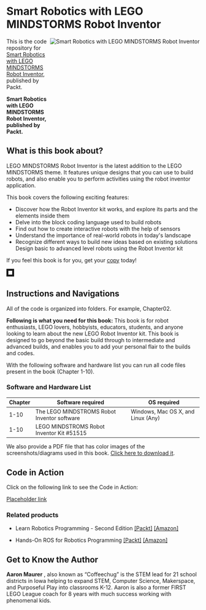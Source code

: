 # Smart Robotics with LEGO MINDSTORMS Robot Inventor

<a href="https://www.packtpub.com/in/iot-hardware/smart-robotics-with-lego-mindstorms-robot-inventor?utm_source=github&utm_medium=repository&utm_campaign=9781800568402"><img src="https://static.packt-cdn.com/products/9781800568402/cover/smaller" alt="Smart Robotics with LEGO MINDSTORMS Robot Inventor" height="256px" align="right"></a>

This is the code repository for [Smart Robotics with LEGO MINDSTORMS Robot Inventor](https://www.packtpub.com/in/iot-hardware/smart-robotics-with-lego-mindstorms-robot-inventor?utm_source=github&utm_medium=repository&utm_campaign=9781800568402), published by Packt.

**Smart Robotics with LEGO MINDSTORMS Robot Inventor, published by Packt.**

## What is this book about?
LEGO MINDSTORMS Robot Inventor is the latest addition to the LEGO MINDSTORMS theme. It features unique designs that you can use to build robots, and also enable you to perform activities using the robot inventor application. 

This book covers the following exciting features:
* Discover how the Robot Inventor kit works, and explore its parts and the elements inside them
* Delve into the block coding language used to build robots
* Find out how to create interactive robots with the help of sensors
* Understand the importance of real-world robots in today's landscape
* Recognize different ways to build new ideas based on existing solutions
Design basic to advanced level robots using the Robot Inventor kit

If you feel this book is for you, get your [copy](https://www.amazon.com/dp/1800568401) today!

<a href="https://www.packtpub.com/?utm_source=github&utm_medium=banner&utm_campaign=GitHubBanner"><img src="https://raw.githubusercontent.com/PacktPublishing/GitHub/master/GitHub.png" 
alt="https://www.packtpub.com/" border="5" /></a>

## Instructions and Navigations
All of the code is organized into folders. For example, Chapter02.


**Following is what you need for this book:**
This book is for robot enthusiasts, LEGO lovers, hobbyists, educators, students, and anyone looking to learn about the new LEGO Robot Inventor kit. This book is designed to go beyond the basic build through to intermediate and advanced builds, and enables you to add your personal flair to the builds and codes.

With the following software and hardware list you can run all code files present in the book (Chapter 1-10).
### Software and Hardware List
| Chapter | Software required | OS required |
| -------- | ------------------------------------ | ----------------------------------- |
| 1-10 | The LEGO MINDSTROMS Robot Inventor software | Windows, Mac OS X, and Linux (Any) |
| 1-10 | LEGO MINDSTROMS Robot Inventor Kit #51515 |  |

We also provide a PDF file that has color images of the screenshots/diagrams used in this book. [Click here to download it](http://www.packtpub.com/sites/default/files/downloads/9781800568402_ColorImages.pdf).

## Code in Action

Click on the following link to see the Code in Action:

[Placeholder link](http://bit.ly/2Ovna4w)

### Related products
* Learn Robotics Programming - Second Edition [[Packt]](https://www.packtpub.com/product/learn-robotics-programming-second-edition/9781839218804?utm_source=github&utm_medium=repository&utm_campaign=9781839218804) [[Amazon]](https://www.amazon.com/dp/1839218800)

* Hands-On ROS for Robotics Programming [[Packt]](https://www.packtpub.com/product/hands-on-ros-for-robotics-programming/9781838551308?utm_source=github&utm_medium=repository&utm_campaign=9781838551308) [[Amazon]](https://www.amazon.com/dp/1838551301)

## Get to Know the Author
**Aaron Maurer**
, also known as “Coffeechug” is the STEM lead for 21 school districts in Iowa helping to expand STEM, Computer Science, Makerspace, and Purposeful Play into classrooms K-12. Aaron is also a former FIRST LEGO League coach for 8 years with much success working with phenomenal kids.
